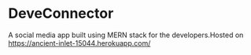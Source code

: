 # DeveConnector
A social media app built using MERN stack for the developers.Hosted on https://ancient-inlet-15044.herokuapp.com/
